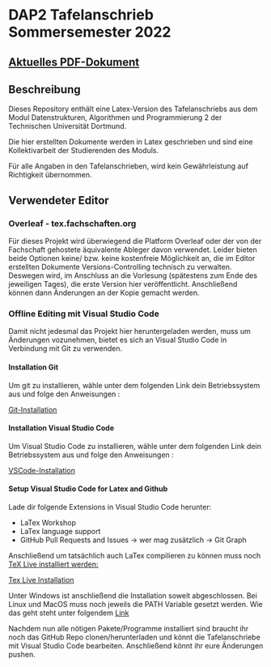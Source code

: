 # DAP2 Tafelanschrieb Sommersemester 2022

## [Aktuelles PDF-Dokument](https://github.com/mbweitner/dap2Tafelanschrieb/raw/main/Tafelanschriebe/main.pdf)

## Beschreibung

Dieses Repository enthält eine Latex-Version des Tafelanschriebs aus dem Modul Datenstrukturen, Algorithmen und Programmierung 2 der Technischen Universität Dortmund.

Die hier erstellten Dokumente werden in Latex geschrieben und sind eine Kollektivarbeit der Studierenden des Moduls.

Für alle Angaben in den Tafelanschrieben, wird kein Gewährleistung auf Richtigkeit übernommen.


## Verwendeter Editor

### Overleaf - tex.fachschaften.org
Für dieses Projekt wird überwiegend die Platform Overleaf oder der von der Fachschaft gehostete äquivalente Ableger davon verwendet. Leider bieten beide Optionen keine/ bzw. keine kostenfreie Möglichkeit an, die im Editor erstellten Dokumente Versions-Controlling technisch zu verwalten. Deswegen wird, im Anschluss an die Vorlesung (spätestens zum Ende des jeweiligen Tages), die erste Version hier veröffentlicht. Anschließend können dann Änderungen an der Kopie gemacht werden.

### Offline Editing mit Visual Studio Code
Damit nicht jedesmal das Projekt hier heruntergeladen werden, muss um Änderungen vozunehmen, bietet es sich an Visual Studio Code in Verbindung mit Git zu verwenden.

#### Installation Git
Um git zu installieren, wähle unter dem folgenden Link dein Betriebssystem aus und folge den Anweisungen :

[Git-Installation](https://git-scm.com/downloads)

#### Installation Visual Studio Code
Um Visual Studio Code zu installieren, wähle unter dem folgenden Link dein Betriebssystem aus und folge den Anweisungen :

[VSCode-Installation](https://code.visualstudio.com/download)

#### Setup Visual Studio Code for Latex and Github
Lade dir folgende Extensions in Visual Studio Code herunter:

* LaTex Workshop
* LaTex language support
* GitHub Pull Requests and Issues -> wer mag zusätzlich -> Git Graph

Anschließend um tatsächlich auch LaTex compilieren zu können muss noch <ins>TeX Live<ins> installiert werden:
  
[Tex Live Installation](https://www.tug.org/texlive/)
  
Unter Windows ist anschließend die Installation soweit abgeschlossen. 
Bei Linux und MacOS muss noch jeweils die PATH Variable gesetzt werden. Wie das geht steht unter folgendem [Link](https://github.com/James-Yu/LaTeX-Workshop/wiki/Install#installation)
  
Nachdem nun alle nötigen Pakete/Programme installiert sind braucht ihr noch das GitHub Repo clonen/herunterladen und könnt die Tafelanschriebe mit Visual Studio Code bearbeiten. Anschließend könnt ihr eure Änderungen pushen.
